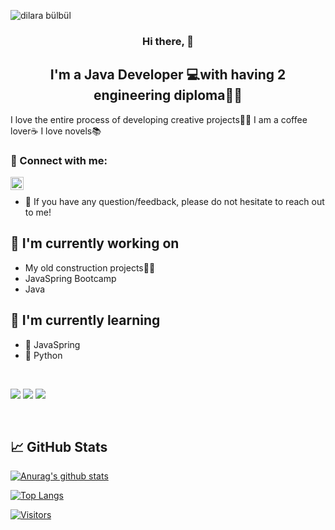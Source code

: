 <!---
DBulbul/DBulbul is a ✨ special ✨ repository because its `README.md` (this file) appears on your GitHub profile.
You can click the Preview link to take a look at your changes.
--->
![dilara bülbül](https://user-images.githubusercontent.com/97522259/160596624-26f89255-4326-469c-9a85-65dff834c280.png)

<h3 align="center">
Hi there,  
  👋
</h3>


<h2 align="center">
I'm a Java Developer 💻with having 2 engineering diploma👩‍🎓
</h2> 

I love the entire process of developing creative projects👩‍💻
I am a coffee lover☕
I love novels📚

### 🤝 Connect with me:

<a href="https://www.linkedin.com/in/dilara-bülbül/"><img align="left" src="https://raw.githubusercontent.com/yushi1007/yushi1007/main/images/linkedin.svg" alt="Yu Shi | LinkedIn" width="21px"/></a>
</br>
- 💬 If you have any question/feedback, please do not hesitate to reach out to me!

## 🔭 I'm currently working on

- My old construction projects👷‍♀️
- JavaSpring Bootcamp
- Java

## 🌱 I'm currently learning

- 📱 JavaSpring
- 🐍 Python

</br>

![](https://img.shields.io/badge/Style-Bootstrap-informational?style=flat&logo=Bootstrap&color=7952B3)
![](https://img.shields.io/badge/Style-CSS3-informational?style=flat&logo=CSS3&color=1572B6)
![](https://img.shields.io/badge/Style-styled--components-informational?style=flat&logo=styled-components&color=DB7093)


</br>


## 📈 GitHub Stats 

[![Anurag's github stats](https://github-readme-stats.vercel.app/api?username=DBulbul)](https://github.com/DBulbul/)

[![Top Langs](https://github-readme-stats.vercel.app/api/top-langs/?username=yushi1007&layout=compact)](https://github.com/DBulbul/)

[![Visitors](https://visitor-badge.glitch.me/badge?page_id=DBulbul.DBulbul)](https://github.com/DBulbul/)
